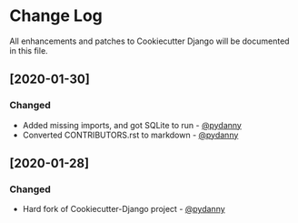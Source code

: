# Change Log
All enhancements and patches to Cookiecutter Django will be documented in this file.

## [2020-01-30]
### Changed
- Added missing imports, and got SQLite to run - [@pydanny](https://github.com/pydanny)
- Converted CONTRIBUTORS.rst to markdown - [@pydanny](https://github.com/pydanny)

## [2020-01-28]
### Changed
- Hard fork of Cookiecutter-Django project - [@pydanny](https://github.com/pydanny)